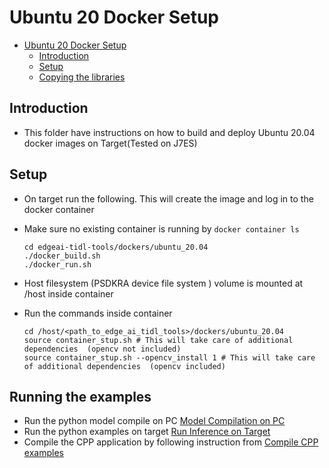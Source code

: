 # Ubuntu 20 Docker Setup
- [Ubuntu 20 Docker Setup](#u20-docker-setups)
  - [Introduction](#introduction)
  - [Setup](#setup)
  - [Copying the libraries](#copying-the-libraries)



## Introduction

   - This folder have instructions on how to build and deploy Ubuntu 20.04 docker images on Target(Tested on J7ES) 
      

## Setup
- On target run the following. This will create the image and log in to the docker container
- Make sure no existing container is running by ``` docker container ls ```
  ```
  cd edgeai-tidl-tools/dockers/ubuntu_20.04
  ./docker_build.sh
  ./docker_run.sh
  ```
- Host filesystem (PSDKRA device file system ) volume is mounted at /host inside container
- Run the commands inside container   

  ```
  cd /host/<path_to_edge_ai_tidl_tools>/dockers/ubuntu_20.04
  source container_stup.sh # This will take care of additional dependencies  (opencv not included)
  source container_stup.sh --opencv_install 1 # This will take care of additional dependencies  (opencv included)
  ```

## Running the examples
- Run the python model compile on PC  [Model Compilation on PC](../../../examples/osrt_python/README.md#model-compilation-on-pc)
- Run the python examples on target  [Run Inference on Target](../../../examples/osrt_python/README.md#model-inference-on-evm)
- Compile the CPP application by following instruction from [Compile CPP examples](../../../examples/osrt_cpp/README.md#setup)
